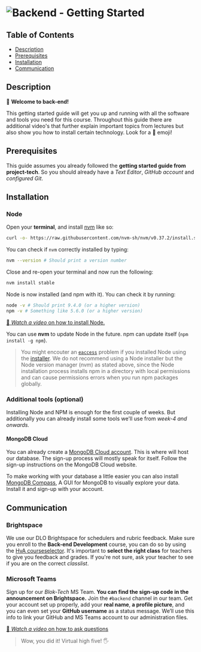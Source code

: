 # ![Backend - Getting Started][banner-guide]

## Table of Contents

*   [Description](#description)
*   [Prerequisites](#prerequisites)
*   [Installation](#installation)
*   [Communication](#communication)

## Description

👋 **Welcome to back-end!** 

This getting started guide will get you up and running with all the software and tools you need for this course. Throughout this guide there are additional video's that further explain important topics from lectures but also show you how to install certain technology. Look for a 🎦 emoji!

## Prerequisites

This guide assumes you already followed the **getting started guide from project-tech**. So you should already have a _Text Editor_, _GitHub account_ and _configured Git_.

## Installation

### Node

Open your **terminal**, and install [nvm](https://github.com/creationix/nvm) like
so:

```sh
curl -o- https://raw.githubusercontent.com/nvm-sh/nvm/v0.37.2/install.sh | bash
```

You can check if `nvm` correctly installed by typing:
```sh
nvm --version # Should print a version number
```

Close and re-open your terminal and now run the following:

```sh
nvm install stable
```

Node is now installed (and npm with it). You can check it by running:

```sh
node -v # Should print 9.4.0 (or a higher version)
npm -v # Something like 5.6.0 (or a higher version)
```

[🎦 _Watch a video_ on how to install Node.][videonode]

You can use **nvm** to update Node in the future.  npm can update itself
(`npm install -g npm`).

> You might encouter an [`eaccess`][eacces] problem if you installed Node using the [installer][installer]. We do not recommend using a Node installer but the Node version manager (nvm) as stated above, since the Node installation process installs npm in a directory with local permissions and can cause permissions errors when you run npm packages globally.

### Additional tools (optional)
Installing Node and NPM is enough for the first couple of weeks. But additionally you can already install some tools we'll use from _week-4 and onwards._

#### MongoDB Cloud

You can already create a [MongoDB Cloud account](https://www.mongodb.com/cloud).  This is where will host our database. The sign-up process will mostly speak for itself. Follow the sign-up instructions on the MongoDB Cloud website. 

To make working with your database a little easier you can also install [MongoDB Compass](https://www.mongodb.com/products/compass), A GUI for MongoDB to visually explore your data. Install it and sign-up with your account.

## Communication

### Brightspace

We use our DLO Brightspace for schedulers and rubric feedback. Make sure you enroll to the **Back-end Development** course, you can do so by using the [HvA courseselector][course]. It's important to **select the right class** for teachers to give you feedback and grades. If you're not sure, ask your teacher to see if you are on the correct _classlist_.

### Microsoft Teams

Sign up for our _Blok-Tech_ MS Team. **You can find the sign-up code in the announcement on Brightspace.** Join the `#backend` channel in our team. Get your account set up properly, add your  **real name**, **a profile picture**, and you can even set your **GitHub username** as a status message. We’ll use this info to link your GitHub and MS Teams account to our administration files.

[🎦 _Watch a video_ on how to ask questions][videoask]

> Wow, you did it! Virtual high five! 🖐 

[examples]: examples
[stackoverflow]: https://stackoverflow.com
[duckduckgo]: https://duckduckgo.com
[synopsis]: #synopsis
[banner-guide]: https://cmda-bt.github.io/be-course-20-21/assets/banner-guide.svg
[installer]: https://docs.npmjs.com/downloading-and-installing-node-js-and-npm
[eacces]: https://docs.npmjs.com/resolving-eacces-permissions-errors-when-installing-packages-globally
[notifications]: https://help.github.com/en/github/managing-subscriptions-and-notifications-on-github/configuring-notifications
[course]: https://courseselector.mijnhva.nl/nl#/CourseSelector/78076118-8f51-e911-a82e-000d3a29a761/2019-2020

[videonode]: https://www.youtube.com/watch?v=EQWyWQhphGw
[videoask]: https://www.youtube.com/watch?v=0CARthL2RPo